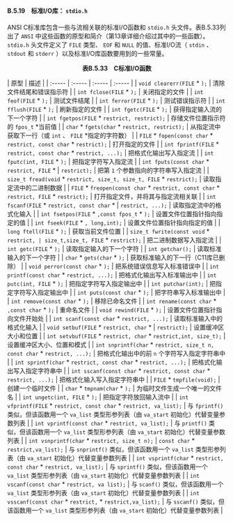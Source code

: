#### B.5.19　标准I/O库： `stdio.h` 

ANSI C标准库包含一些与流相关联的标准I/O函数和 `stdio.h` 头文件。表B.5.33列出了 `ANSI` 中这些函数的原型和简介（第13章详细介绍过其中的一些函数）。 `stdio.h` 头文件定义了 `FILE` 类型、 `EOF` 和 `NULL` 的值、标准I/O流（ `stdin` 、 `stdout` 和 `stderr` ）以及标准I/O库函数要用到的一些常量。

<center class="my_markdown"><b class="my_markdown">表B.5.33　C标准I/O函数</b></center>

| 原型 | 描述 |
| :-----  | :-----  | :-----  | :-----  |
| `void clearerr(FILE`  * `);` | 清除文件结尾和错误指示符 |
| `int fclose(FILE`  * `);` | 关闭指定的文件 |
| `int feof(FILE`  * `);` | 测试文件结尾 |
| `int ferror(FILE`  * `);` | 测试错误指示符 |
| `int fflush(FILE`  * `);` | 刷新指定的文件 |
| `int fgetc(FILE`  * `);` | 获得指定输入流的下一个字符 |
| `int fgetpos(FILE`  * `restrict, restrict);` | 存储文件位置指示符的 `fpos_t`  *当前值 |
| `char`  *  `fgets(char`  * `restrict, restrict);` | 从指定流中获取下一行（或 `int` 、 `FILE`  *指定的字符数） |
| `FILE`  *  `fopen(const char` * `restrict, const char` * `restrict);` | 打开指定的文件 |
| `int fprintf(FILE`  * `restrict, const char`  * `restrict, ...);` | 把格式化输出写入指定流 |
| `int fputc(int, FILE`  * `);` | 把指定字符写入指定流 |
| `int fputs(const char` *  `restrict, FILE`  * | `restrict);` | 把第 `1` 个参数指向的字符串写入指定流 |
| `size_t fread(void`  * `restrict, size_t, size_t, FILE`  *  `restrict);` | 读取指定流中的二进制数据 |
| `FILE`  *  `freopen(const char`  *  `restrict, const char`  *  `restrict, FILE`  * `restrict);` | 打开指定文件，并将其与指定流相关联 |
| `int fscanf(FILE`  * `restrict, const char`  * | `restrict, ...);` | 读取指定流中的格式化输入 |
| `int fsetpos(FILE`  * `,const fpos_t`  * `);` | 设置文件位置指针指向指定的值 |
| `int fseek(FILE`  * `, long,int);` | 设置文件位置指针指向指定的值 |
| `long ftell(FILE`  * `);` | 获取当前文件位置 |
| `size_t fwrite(const void` *  `restrict, | size_t,size_t, FILE`  *  `restrict);` | 把二进制数据写入指定流 |
| `int getc(FILE`  * `);` | 读取指定输入的下一个字符 |
| `int getchar();` | 读取标准输入的下一个字符 |
| `char`  *  `gets(char`  * `);` | 获取标准输入的下一行（C11库已删除） |
| `void perror(const char` * `);` | 把系统错误信息写入标准错误中 |
| `int printf(const char`  * `restrict, ...);` | 把格式化输出写入标准输出中 |
| `int putc(int, FILE`  * `);` | 把指定字符写入指定输出中 |
| `int putchar(int);` | 把指定字符写入指定输出中 |
| `int puts(const char`  * `);` | 把字符串写入标准输出中 |
| `int remove(const char`  * `);` | 移除已命名文件 |
| `int rename(const char`  * `,const char`  * `);` | 重命名文件 |
| `void rewind(FILE`  * `);` | 设置文件位置指针指向文件开始处 |
| `int scanf(const char`  * `restrict, ...);` | 读取标准输入中的格式化输入 |
| `void setbuf(FILE`  * `restrict, char`  * | `restrict);` | 设置缓冲区大小和位置 |
| `int setvbuf(FILE`  * `restrict, char`  * `restrict,int, size_t);` | 设置缓冲区大小、位置和模式 |
| `int snprintf(char`  * `restrict, size_t n, const char`  *  `restrict, ...);` | 把格式化输出中的前 `n` 个字符写入指定字符串中 |
| `int sprintf(char`  * `restrict, const char`  * `restrict, ...);` | 把格式化输出写入指定字符串中 |
| `int sscanf(const char` * `restrict, const char`  * `restrict, ...);` | 把格式化输入写入指定字符串中 |
| `FILE`  *  `tmpfile(void);` | 创建一个临时文件 |
| `char`  *  `tmpnam(char`  * `);` | 为临时文件生成一个唯一的文件名 |
| `int ungetc(int, FILE`  * `);` | 把指定字符放回输入流中 |
| `int vfprintf(FILE`  * `restrict, const char`  * `restrict, va_list);` | 与 `fprintf()` 类似，但该函数用一个 `va_list` 类型形参列表（由 `va_start` 初始化）代替变量参数列表 |
| `int vprintf(const char`  * `restrict, va_list);` | 与 `printf()` 类似，但该函数用一个 `va_list` 类型形参列表（由 `va_start` 初始化）代替变量参数列表 |
| `int vsnprintf(char`  * `restrict, size_t n);` | `const char`  *  `restrict,va_list);` | 与 `snprintf()` 类似，但该函数用一个 `va_list` 类型形参列表（由 `va_start` 初始化）代替变量参数列表 |
| `int vsprintf(char`  * `restrict, const char`  * `restrict, va_list);` | 与 `sprintf()` 类似，但该函数用一个 `va_list` 类型形参列表（由 `va_start` 初始化）代替变量参数列表 |
| `int vscanf(const char`  * `restrict, va list);` | 与 `scanf()` 类似，但该函数用一个 `va_list` 类型形参列表（由 `va_start` 初始化）代替变量参数列表 |
| `int vsscanf(const char` *  `restrict,` *  `restrict,va_list);` | 与 `sscanf()` 类似，但该函数用一个 `va_list` 类型形参列表（由 `va_start` 初始化）代替变量参数列表 |

